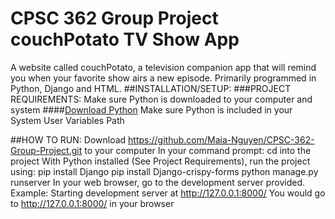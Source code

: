 # CPSC 362 Group Project couchPotato TV Show App
A website called couchPotato, a television companion app that will remind you when your favorite show airs a new episode. Primarily programmed in Python, Django and HTML.
##INSTALLATION/SETUP:
###PROJECT REQUIREMENTS:
Make sure Python is downloaded to your computer and system
####[Download Python](https://www.python.org/downloads/)
Make sure Python is included in your System User Variables Path

##HOW TO RUN:
Download https://github.com/Maia-Nguyen/CPSC-362-Group-Project.git to your computer
In your command prompt:
cd into the project
With Python installed (See Project Requirements), run the project using:
  pip install Django
  pip install Django-crispy-forms
  python manage.py runserver
In your web browser, go to the development server provided.
  Example: Starting development server at http://127.0.0.1:8000/
  You would go to http://127.0.0.1:8000/ in your browser
